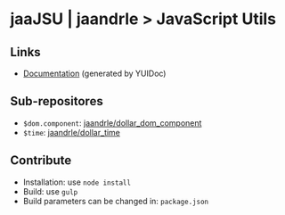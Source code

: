 # jaaJSU | jaandrle > JavaScript Utils
## Links
- [Documentation](https://jaandrle.github.io/jaaJSU/index.html) (generated by YUIDoc)
## Sub-repositores
- `$dom.component`: [jaandrle/dollar_dom_component](https://github.com/jaandrle/dollar_dom_component)
- `$time`: [jaandrle/dollar_time](https://github.com/jaandrle/dollar_time)
## Contribute
- Installation: use `node install`
- Build: use `gulp`
- Build parameters can be changed in: `package.json`
